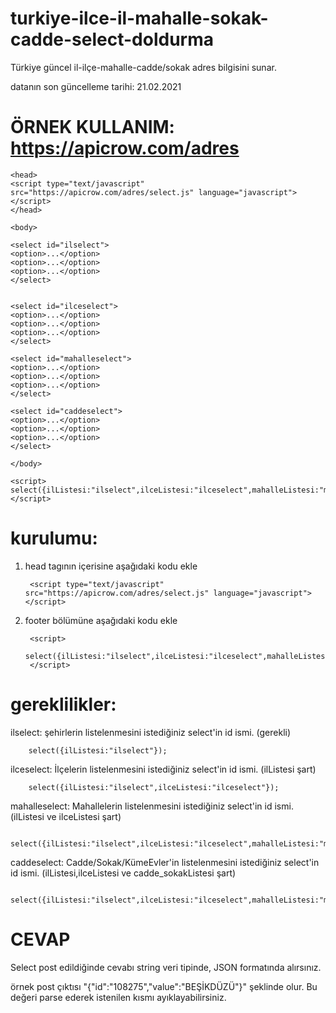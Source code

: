 # turkiye-ilce-il-mahalle-sokak-cadde-select-doldurma
Türkiye güncel il-ilçe-mahalle-cadde/sokak adres bilgisini sunar.

datanın son güncelleme tarihi: 21.02.2021

# ÖRNEK KULLANIM: https://apicrow.com/adres

	<head>
    <script type="text/javascript" src="https://apicrow.com/adres/select.js" language="javascript"></script>
	</head>
	
	<body>
		
	<select id="ilselect">
	<option>...</option>
	<option>...</option>
	<option>...</option>
	</select>


	<select id="ilceselect">
	<option>...</option>
	<option>...</option>
	<option>...</option>
	</select>

	<select id="mahalleselect">
	<option>...</option>
	<option>...</option>
   	<option>...</option>
	</select>

	<select id="caddeselect">
	<option>...</option>
 	<option>...</option>
   	<option>...</option>
	</select>
		
	</body>
  
	<script>
	select({ilListesi:"ilselect",ilceListesi:"ilceselect",mahalleListesi:"mahalleselect",cadde_sokakListesi:'caddeselect'});
	</script>


# kurulumu:
1) head tagının içerisine aşağıdaki kodu ekle
	
		<script type="text/javascript" src="https://apicrow.com/adres/select.js" language="javascript"></script>

2) footer bölümüne aşağıdaki kodu ekle
		
		<script>
			select({ilListesi:"ilselect",ilceListesi:"ilceselect",mahalleListesi:"mahalleselect",cadde_sokakListesi:'caddeselect'});
		</script>

# gereklilikler:

ilselect:
şehirlerin listelenmesini istediğiniz select'in id ismi. (gerekli)

		select({ilListesi:"ilselect"});

ilceselect:
İlçelerin listelenmesini istediğiniz select'in id ismi. (ilListesi şart)

		select({ilListesi:"ilselect",ilceListesi:"ilceselect"});

mahalleselect:
Mahallelerin listelenmesini istediğiniz select'in id ismi. (ilListesi ve ilceListesi şart)

		select({ilListesi:"ilselect",ilceListesi:"ilceselect",mahalleListesi:"mahalleselect"});

caddeselect:
Cadde/Sokak/KümeEvler'in listelenmesini istediğiniz select'in id ismi. (ilListesi,ilceListesi ve cadde_sokakListesi şart)

		select({ilListesi:"ilselect",ilceListesi:"ilceselect",mahalleListesi:"mahalleselect",cadde_sokakListesi:'caddeselect'});


# CEVAP

Select post edildiğinde cevabı string veri tipinde, JSON formatında alırsınız.

örnek post çıktısı "{"id":"108275","value":"BEŞİKDÜZÜ"}" şeklinde olur. Bu değeri parse ederek istenilen kısmı ayıklayabilirsiniz.
		


